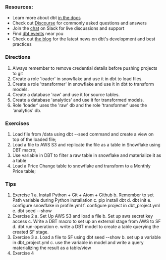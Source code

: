 ### Resources:
- Learn more about dbt [in the docs](https://docs.getdbt.com/docs/overview)
- Check out [Discourse](https://discourse.getdbt.com/) for commonly asked questions and answers
- Join the [chat](http://slack.getdbt.com/) on Slack for live discussions and support
- Find [dbt events](https://events.getdbt.com) near you
- Check out [the blog](https://blog.getdbt.com/) for the latest news on dbt's development and best practices

### Directions
1. Always remember to remove credential details before pushing projects to git
2. Create a role 'loader' in snowflake and use it in dbt to load files.
3. Create a role 'transformer' in snowflake and use it in dbt to transform models.
4. Create a database 'raw' and use it for source tables.
5. Create a database 'analytics' and use it for transformed models.
6. Role 'loader' uses the 'raw' db and the role 'transformer' uses the 'analytics' db.

### Exercises
1. Load file from /data using dbt --seed command and create a view on top of the loaded file;
2. Load a file to AWS S3 and replicate the file as a table in Snowflake using DBT macro;
3. Use variable in DBT to filter a raw table in snowflake and materialize it as a table
4. Load a Price Change table to snowflake and transform to a Monthly Price table;

### Tips
1. Exercise 1
    a. Install Python + Git + Atom + Github
    b. Remember to set Path variable during Python installation
    c. pip install dbt
    d. dbt init <project>
    e. configure snowflake in profile.yml
    f. configure project in dbt_project.yml
    e. dbt seed --show
2. Exercise 2
    a. Set Up AWS S3 and load a file
    b. Set up aws secret key access
    c. Write a DBT macro to set up an external stage from AWS to SF
    d. dbt run-operation <macro>
    e. write a DBT model to create a table querying the created SF stage.
3. Exercise 3
    a. Load a file to SF using dbt seed --show
    b. set up a variable in dbt_project.yml
    c. use the variable in model and write a query materializing the result as a table/view
4. Exercise 4
    <Watch this space>

